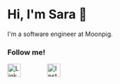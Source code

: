 <h1>Hi, I'm Sara 👋</h1>
<p>I'm a software engineer at Moonpig. </p>

<h3>Follow me!</h3>

<div style="display: flex;gap: 60px;">
  <a href="https://linkedin.com/in/saraevs" target="_blank">
      <img src="https://cdn3.iconfinder.com/data/icons/social-media-2253/17/Vector-4-1024.png" alt="Linked In" width="30px" height="30px"/>
  </a>
  <a href="https://instagram.com/saraevs" target="_blank">
    <img src="https://cdn4.iconfinder.com/data/icons/social-media-2146/512/25_social-1024.png" alt="Instagram" width="30px" height="30px"/>
  </a>
</div>
